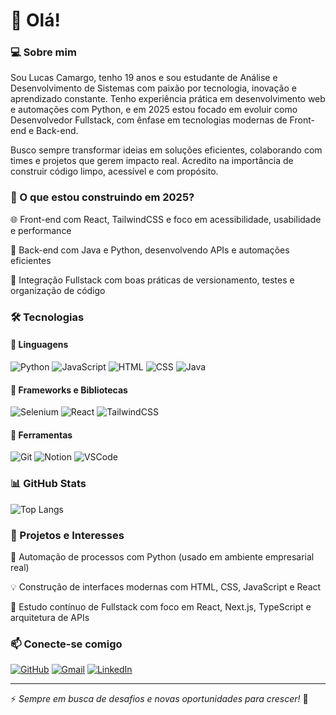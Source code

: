 # 👋 Olá!

### 💻 Sobre mim
Sou Lucas Camargo, tenho 19 anos e sou estudante de Análise e Desenvolvimento de Sistemas com paixão por tecnologia, inovação e aprendizado constante. Tenho experiência prática em desenvolvimento web e automações com Python, e em 2025 estou focado em evoluir como Desenvolvedor Fullstack, com ênfase em tecnologias modernas de Front-end e Back-end.

Busco sempre transformar ideias em soluções eficientes, colaborando com times e projetos que gerem impacto real. Acredito na importância de construir código limpo, acessível e com propósito.

### 🚀 O que estou construindo em 2025?
🌐 Front-end com React, TailwindCSS e foco em acessibilidade, usabilidade e performance

🧠 Back-end com Java e Python, desenvolvendo APIs e automações eficientes

🔄 Integração Fullstack com boas práticas de versionamento, testes e organização de código

### 🛠️ Tecnologias
#### 📌 Linguagens
![Python](https://img.shields.io/badge/-Python-3776AB?style=flat&logo=python&logoColor=white) 
![JavaScript](https://img.shields.io/badge/-JavaScript-F7DF1E?style=flat&logo=javascript&logoColor=black) 
![HTML](https://img.shields.io/badge/-HTML-E34F26?style=flat&logo=html5&logoColor=white) 
![CSS](https://img.shields.io/badge/-CSS-1572B6?style=flat&logo=css3&logoColor=white) 
![Java](https://img.shields.io/badge/-Java-007396?style=flat&logo=java&logoColor=white)

#### 📌 Frameworks e Bibliotecas
![Selenium](https://img.shields.io/badge/-Selenium-43B02A?style=flat&logo=selenium&logoColor=white) 
![React](https://img.shields.io/badge/-React-61DAFB?style=flat&logo=react&logoColor=black) 
![TailwindCSS](https://img.shields.io/badge/-TailwindCSS-38B2AC?style=flat&logo=tailwind-css&logoColor=white)

#### 📌 Ferramentas
![Git](https://img.shields.io/badge/-Git-F05032?style=flat&logo=git&logoColor=white) 
![Notion](https://img.shields.io/badge/-Notion-000000?style=flat&logo=notion&logoColor=white) 
![VSCode](https://img.shields.io/badge/-VS_Code-007ACC?style=flat&logo=visual-studio-code&logoColor=white)

### 📊 GitHub Stats
![Top Langs](https://github-readme-stats.vercel.app/api/top-langs/?username=Lucascam4rgo&layout=compact&theme=tokyonight)

### 🌱 Projetos e Interesses
🤖 Automação de processos com Python (usado em ambiente empresarial real)

💡 Construção de interfaces modernas com HTML, CSS, JavaScript e React

🎯 Estudo contínuo de Fullstack com foco em React, Next.js, TypeScript e arquitetura de APIs
  

### 📫 Conecte-se comigo
[![GitHub](https://img.shields.io/badge/GitHub-181717?style=flat&logo=github&logoColor=white)](https://github.com/Lucascam4rgo)
[![Gmail](https://img.shields.io/badge/Gmail-D14836?style=flat&logo=gmail&logoColor=white)](mailto:lucascamargo005@gmail.com)
[![LinkedIn](https://img.shields.io/badge/LinkedIn-0077B5?style=flat&logo=linkedin&logoColor=white)](https://linkedin.com/in/lcs-camargo)

---
⚡ *Sempre em busca de desafios e novas oportunidades para crescer!* 🚀

